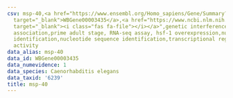 ```yaml
---
csv: msp-40,<a href="https://www.ensembl.org/Homo_sapiens/Gene/Summary?db=core;g=WBGene00003435"
  target="_blank">WBGene00003435</a>,<a href="https://www.ncbi.nlm.nih.gov/pubmed/30894454"
  target="_blank"><i class="fas fa-file"></i></a>",genetic interference,functional
  association,prime adult stage, RNA-seq assay, hsf-1 overexpression,nucleotide sequence
  identification,nucleotide sequence identification,transcriptional regulation,up-regulates
  activity
data_alias: msp-40
data_id: WBGene00003435
data_numevidence: 1
data_species: Caenorhabditis elegans
data_taxid: '6239'
title: msp-40
---
```

